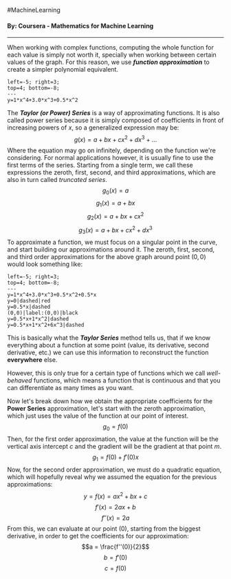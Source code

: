 #MachineLearning 
#### By: Coursera - Mathematics for Machine Learning 
---
When working with complex functions, computing the whole function for each value is simply not worth it, specially when working between certain values of the graph. For this reason, we use ***function approximation*** to create a simpler polynomial equivalent.

```desmos-graph
left=-5; right=3;
top=4; bottom=-8;
---
y=1*x^4+3.0*x^3+0.5*x^2
```

The ***Taylor (or Power) Series*** is a way of approximating functions. It is also called power series because it is simply composed of coefficients in front of increasing powers of $x$, so a generalized expression may be:
$$
g(x) = a + bx + cx^2 +dx^3 + \dots
$$
Where the equation may go on infinitely, depending on the function we're considering. For normal applications however, it is usually fine to use the first terms of the series. Starting from a single term, we call these expressions the zeroth, first, second, and third approximations, which are also in turn called *truncated series*.
$$g_{0}(x) = a$$
$$g_{1}(x) = a + bx$$
$$g_{2}(x)= a + bx + cx^2$$
$$g_{3}(x) = a + bx + cx^2 + dx^3$$
To approximate a function, we must focus on a singular point in the curve, and start building our approximations around it. The zeroth, first, second, and third order approximations for the above graph around point $(0,0)$ would look something like:

```desmos-graph
left=-5; right=3;
top=4; bottom=-8;
---
y=1*x^4+3.0*x^3+0.5*x^2+0.5*x
y=0|dashed|red
y=0.5*x|dashed
(0,0)|label:(0,0)|black
y=0.5*x+1*x^2|dashed
y=0.5*x+1*x^2+6x^3|dashed
```

This is basically what the ***Taylor Series*** method tells us, that if we know everything about a function at some point (value, its derivative, second derivative, etc.) we can use this information to reconstruct the function **everywhere** else. 

However, this is only true for a certain type of functions which we call *well-behaved* functions, which means a function that is continuous and that you can differentiate as many times as you want.

Now let's break down how we obtain the appropriate coefficients for the **Power Series** approximation, let's start with the zeroth approximation, which just uses the value of the function at our point of interest.
$$g_{0}= f(0)$$
Then, for the first order approximation, the value at the function will be the vertical axis intercept $c$ and the gradient will be the gradient at that point $m$.
$$g_{1}=f(0) + f'(0)x$$
Now, for the second order approximation, we must do a quadratic equation, which will hopefully reveal why we assumed the equation for the previous approximations:
$$y=f(x)=ax^2+bx+c$$
$$f'(x)=2ax+b$$
$$f''(x)=2a$$
From this, we can evaluate at our point $(0)$, starting from the biggest derivative, in order to get the coefficients for our approximation:
$$a = \frac{f''(0)}{2}$$
$$b=f'(0)$$
$$c = f(0)$$
